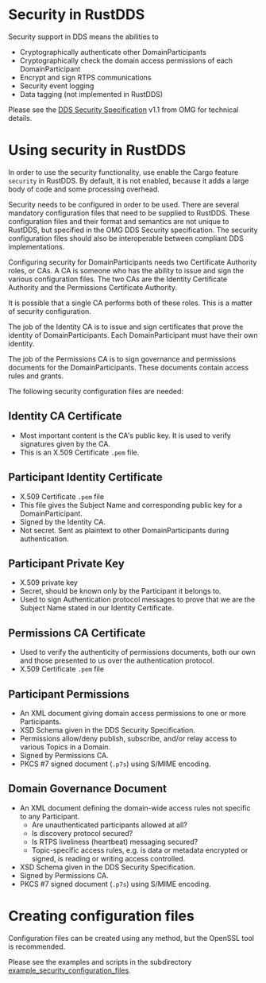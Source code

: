 # Security in RustDDS

Security support in DDS means the abilities to

* Cryptographically authenticate other DomainParticipants
* Cryptographically check the domain access permissions of each DomainParticipant
* Encrypt and sign RTPS communications
* Security event logging
* Data tagging (not implemented in RustDDS)

Please see the [DDS Security Specification](https://www.omg.org/spec/DDS-SECURITY/1.1/About-DDS-SECURITY) v1.1 from OMG for technical details.

# Using security in RustDDS

In order to use the security functionality, use enable the Cargo feature `security` in RustDDS. By default, it is not enabled, because it adds a large body of code and some processing overhead.

Security needs to be configured in order to be used. There are several mandatory configuration files that need to be supplied to RustDDS. These configuration files and their format and semantics are not unique to RustDDS, but specified in the OMG DDS Security specification. The security configuration files should also be interoperable between compliant DDS implementations.

Configuring security for DomainParticipants needs two Certificate Authority roles, or CAs. A CA is someone who has the ability to issue and sign the various configuration files. The two CAs are the Identity Certificate Authority and the Permissions Certificate Authority. 

It is possible that a single CA performs both of these roles. This is a matter of security configuration.


The job of the Identity CA is to issue and sign certificates that prove the identity of DomainParticipants. Each DomainParticipant must have their own identity.

The job of the Permissions CA is to sign governance and permissions documents for the DomainParticipants. These documents contain access rules and grants.

The following security configuration files are needed:

## Identity CA Certificate

* Most important content is the CA's public key. It is used to verify signatures given by the CA. 
* This is an X.509 Certificate `.pem` file.

## Participant Identity Certificate

* X.509 Certificate `.pem` file
* This file gives the Subject Name and corresponding public key for a DomainParticipant.
* Signed by the Identity CA.
* Not secret. Sent as plaintext to other DomainParticipants during authentication.

## Participant Private Key

* X.509 private key
* Secret, should be known only by the Participant it belongs to.
* Used to sign Authentication protocol messages to prove that we are the Subject Name stated in our Identity Certificate.

## Permissions CA Certificate

* Used to verify the authenticity of permissions documents, both our own and those presented to us over the authentication protocol.
* X.509 Certificate `.pem` file

## Participant Permissions

* An XML document giving domain access permissions to one or more Participants.
* XSD Schema given in the DDS Security Specification.
* Permissions allow/deny publish, subscribe, and/or relay access to various Topics in a Domain.
* Signed by Permissions CA.
* PKCS #7 signed document (`.p7s`) using S/MIME encoding.

## Domain Governance Document

* An XML document defining the domain-wide access rules not specific to any Participant.
  * Are unauthenticated participants allowed at all?
  * Is discovery protocol secured?
  * Is RTPS liveliness (heartbeat) messaging secured?
  * Topic-specific access rules, e.g. is data or metadata encrypted or signed, is reading or writing access controlled.
* XSD Schema given in the DDS Security Specification.
* Signed by Permissions CA.
* PKCS #7 signed document (`.p7s`) using S/MIME encoding.

# Creating configuration files

Configuration files can be created using any method, but the OpenSSL tool is recommended.

Please see the examples and scripts in the subdirectory [example_security_configuration_files](example_security_configuration_files/).
